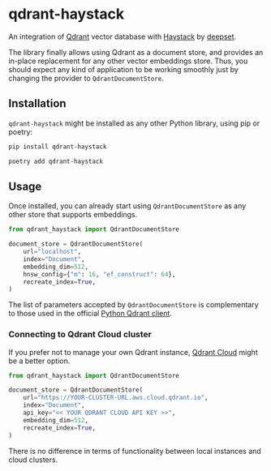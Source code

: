 # qdrant-haystack

An integration of [Qdrant](https://qdrant.tech) vector database with [Haystack](https://haystack.deepset.ai/)
by [deepset](https://www.deepset.ai).

The library finally allows using Qdrant as a document store, and provides an in-place replacement
for any other vector embeddings store. Thus, you should expect any kind of application to be working
smoothly just by changing the provider to `QdrantDocumentStore`.

## Installation

`qdrant-haystack` might be installed as any other Python library, using pip or poetry:

```bash
pip install qdrant-haystack
```

```bash
poetry add qdrant-haystack
```

## Usage

Once installed, you can already start using `QdrantDocumentStore` as any other store that supports
embeddings.

```python
from qdrant_haystack import QdrantDocumentStore

document_store = QdrantDocumentStore(
    url="localhost",
    index="Document",
    embedding_dim=512,
    hnsw_config={"m": 16, "ef_construct": 64},
    recreate_index=True,
)
```

The list of parameters accepted by `QdrantDocumentStore` is complementary to those used in the
official [Python Qdrant client](https://github.com/qdrant/qdrant_client).

### Connecting to Qdrant Cloud cluster

If you prefer not to manage your own Qdrant instance, [Qdrant Cloud](https://cloud.qdrant.io/)
might be a better option.

```python
from qdrant_haystack import QdrantDocumentStore

document_store = QdrantDocumentStore(
    url="https://YOUR-CLUSTER-URL.aws.cloud.qdrant.io",
    index="Document",
    api_key="<< YOUR QDRANT CLOUD API KEY >>",
    embedding_dim=512,
    recreate_index=True,
)
```

There is no difference in terms of functionality between local instances and cloud clusters.

